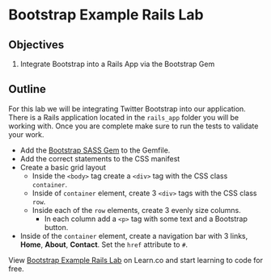 # Bootstrap Example Rails Lab

## Objectives

1. Integrate Bootstrap into a Rails App via the Bootstrap Gem


## Outline
For this lab we will be integrating Twitter Bootstrap into our application. There is a Rails application located in the `rails_app` folder you will be working with. Once you are complete make sure to run the tests to validate your work.

- Add the [Bootstrap SASS Gem](https://github.com/twbs/bootstrap-sass) to the Gemfile.
- Add the correct statements to the CSS manifest
- Create a basic grid layout
  - Inside the `<body>` tag create a `<div>` tag with the CSS class
    `container`.
  - Inside of `container` element, create 3 `<div>` tags with the CSS class
    `row`.
  - Inside each of the `row` elements, create 3 evenly size columns.
    - In each column add a `<p>` tag with some text and a Bootstrap button.
- Inside of the `container` element, create a navigation bar with 3
  links, **Home**, **About**, **Contact**. Set the `href` attribute to
`#`.

<p data-visibility='hidden'>View <a href='https://learn.co/lessons/bootstrap-example-rails-lab' title='Bootstrap Example Rails Lab'>Bootstrap Example Rails Lab</a> on Learn.co and start learning to code for free.</p>
